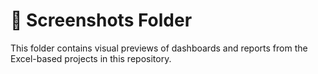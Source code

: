 # 📁 Screenshots Folder

This folder contains visual previews of dashboards and reports from the Excel-based projects in this repository.
